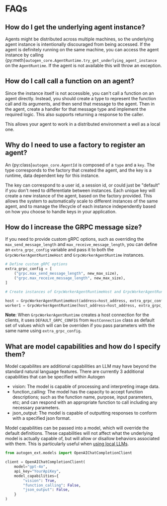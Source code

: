 # FAQs

## How do I get the underlying agent instance?

Agents might be distributed across multiple machines, so the underlying agent instance is intentionally discouraged from being accessed. If the agent is definitely running on the same machine, you can access the agent instance by calling {py:meth}`autogen_core.AgentRuntime.try_get_underlying_agent_instance` on the `AgentRuntime`. If the agent is not available this will throw an exception.

## How do I call call a function on an agent?

Since the instance itself is not accessible, you can't call a function on an agent directly. Instead, you should create a type to represent the function call and its arguments, and then send that message to the agent. Then in the agent, create a handler for that message type and implement the required logic. This also supports returning a response to the caller.

This allows your agent to work in a distributed environment a well as a local one.

## Why do I need to use a factory to register an agent?

An {py:class}`autogen_core.AgentId` is composed of a `type` and a `key`. The type corresponds to the factory that created the agent, and the key is a runtime, data dependent key for this instance.

The key can correspond to a user id, a session id, or could just be "default" if you don't need to differentiate between instances. Each unique key will create a new instance of the agent, based on the factory provided. This allows the system to automatically scale to different instances of the same agent, and to manage the lifecycle of each instance independently based on how you choose to handle keys in your application.

## How do I increase the GRPC message size?

If you need to provide custom gRPC options, such as overriding the `max_send_message_length` and `max_receive_message_length`, you can define an `extra_grpc_config` variable and pass it to both the `GrpcWorkerAgentRuntimeHost` and `GrpcWorkerAgentRuntime` instances.

```python
# Define custom gRPC options
extra_grpc_config = [
    ("grpc.max_send_message_length", new_max_size),
    ("grpc.max_receive_message_length", new_max_size),
]

# Create instances of GrpcWorkerAgentRuntimeHost and GrpcWorkerAgentRuntime with the custom gRPC options

host = GrpcWorkerAgentRuntimeHost(address=host_address, extra_grpc_config=extra_grpc_config)
worker1 = GrpcWorkerAgentRuntime(host_address=host_address, extra_grpc_config=extra_grpc_config)
```

**Note**: When `GrpcWorkerAgentRuntime` creates a host connection for the clients, it uses `DEFAULT_GRPC_CONFIG` from `HostConnection` class as default set of values which will can be overriden if you pass parameters with the same name using `extra_grpc_config`.

## What are model capabilities and how do I specify them?

Model capabilites are additional capabilities an LLM may have beyond the standard natural language features. There are currently 3 additional capabilities that can be specified within Autogen

- vision: The model is capable of processing and interpreting image data.
- function_calling: The model has the capacity to accept function descriptions; such as the function name, purpose, input parameters, etc; and can respond with an appropriate function to call including any necessary parameters.
- json_output: The model is capable of outputting responses to conform with a specified json format.

Model capabilities can be passed into a model, which will override the default definitions. These capabilities will not affect what the underlying model is actually capable of, but will allow or disallow behaviors associated with them. This is particularly useful when [using local LLMs](cookbook/local-llms-ollama-litellm.ipynb).

```python
from autogen_ext.models import OpenAIChatCompletionClient

client = OpenAIChatCompletionClient(
    model="gpt-4o",
    api_key="YourApiKey",
    model_capabilities={
        "vision": True,
        "function_calling": False,
        "json_output": False,
    }
)
```
